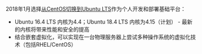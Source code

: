 2018年1月选择[从CentOS切换到Ubuntu LTS](../README)作为个人开发和部署基础平台：

* Ubuntu 16.4 LTS 内核为4.4；Ubuntu 18.4 LTS 内核为4.15（计划） - 最新的内核将带来性能和安全的提高
* 结合嵌套虚拟化，可以实现在一台物理服务器上尝试多种操作系统的虚拟化技术（包括RHEL/CentOS）